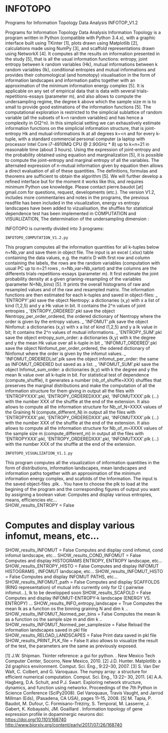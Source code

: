 # INFOTOPO
Programs for Information Topology Data Analysis
INFOTOP_V1.2

Programs for Information Topology Data Analysis Information Topology is a program written in Python (compatible with Python 3.4.x), with a graphic interface built using TKinter [1], plots drawn using Matplotlib [2], calculations made using NumPy [3], and scaffold representations drawn using NetworkX [4]. It computes all the results on information presented in the study [5], that is all the usual information functions: entropy, joint entropy between k random variables (Hk), mutual informations between k random variables (Ik), conditional entropies and mutual informations and provides their cohomological (and homotopy) visualisation in the form of information landscapes and information paths together with an approximation of the minimum information energy complex [5]. It is applicable on any set of empirical data that is data with several trials-repetitions-essays (parameter m), and also allows to compute the undersampling regime, the degree k above which the sample size m is to small to provide good estimations of the information functions [5]. The computational exploration is restricted to the simplicial sublattice of random variable (all the subsets of k=n random variables) and has hence a complexity in O(2^n). In this simplicial setting we can exhaustively estimate information functions on the simplicial information structure, that is joint-entropy Hk and mutual-informations Ik at all degrees k=<n and for every k-tuple, with a standard commercial personal computer (a laptop with processor Intel Core i7-4910MQ CPU @ 2.90GHz * 8) up to k=n=21 in reasonable time (about 3 hours). Using the expression of joint-entropy and the probability obtained using equation and marginalization [5], it is possible to compute the joint-entropy and marginal entropy of all the variables. The alternated expression of n-mutual information given by equation then allows a direct evaluation of all of these quantities. The definitions, formulas and theorems are sufficient to obtain the algorithm [5]. We will further develop a refined interface but for the moment it works like this, and requires minimum Python use knowledge. Please contact pierre.baudot [at] gmail.com for questions, request, developments (etc.). The version V1.2, includes more commentaries and notes in the programs, the previous readfile has been included in the visualization, energy vs entropy landscapes have been added to vizualisation, the shuffles for statistical dependence test has been implemented in COMPUTATION and VISUALIZATION, The determination of the undersampling dimension :

INFOTOPO is currently divided into 3 programs:

    INFOTOPO_COMPUTATION_V1.2.py 
This program computes all the information quantities for all k-tuples below n=Nb_var and save them in object file. The input is an excel (.xlsx) table containing the data values, e.g. the matrix D with first row and column containing the labels, the rows are the random variables (computation with usual PC up to n=21 rows , n=Nb_var=Nb_vartot) and the columns are the differents trials-repetitions-essays (parameter m). It first estimate the joint probability density at a given grianing-resampling of the variables (parameter N=Nb_bins) [5]. It prints the overall histograms of raw and resampled values and of the raw and resampled matrix. The information functions are then estimated for each k-tuples and saved in object-files: _ 'ENTROPY'.pkl save the object Nentropy: a dictionaries (x,y) with x a list of kind (1,2,5) and y a Hk value in bit. It contains the 2^n values of joint entropies _ 'ENTROPY_ORDERED'.pkl save the object Nentropy_per_order_ordered, the ordered dictionary of Nentropy where the order is given by the entropy values. _ 'INFOMUT'.plk save the object Ninfomut: a dictionaries (x,y) with x a list of kind (1,2,5) and y a Ik value in bit; It contains the 2^n values of mutual informations. _ 'ENTROPY_SUM'.pkl save the object entropy_sum_order: a dictionaries (k,y) with k the degree and y the mean Hk value over all k-tuple in bit _ 'INFOMUT_ORDERED'.pkl save the object Ninfomut_per_order_ordered, the odered dictionary of Ninfomut where the order is given by the infomut values. _ 'INFOMUT_ORDEREDList'.plk save the object infomut_per_order: the same as INFOMUT_ORDERED but saved as a list. _ 'INFOMUT_SUM'.pkl save the object Infomut_sum_order: a dictionaries (k,y) with k the degree and y the mean Ik value over all k-tuple in bit.
For statistical test of dependence (compute_shuffle), it generates a number (nb_of_shuffle=XXX) shuffles that preserves the marginal distributions and make the computation of all the information structure for them giving in output all the files with 'ENTROPYXXX'.pkl, 'ENTROPY_ORDEREDXXX'.pkl, 'INFOMUTXXX'.plk (...) with the number XXX of the shuffle at the end of the extension. 
It also allows to compute all the information structure  for Nb_of_N=XXXX values of the Graining N (compute_different_N) in output all the files with 'ENTROPYXXX'.pkl, 'ENTROPY_ORDEREDXXX'.pkl, 'INFOMUTXXX'.plk (...) with the number XXX of the shuffle at the end of the extension. 
It also allows to compute all the information structure  for Nb_of_m=XXXX values of the sample size m (compute_different_m) in output all the files with 'ENTROPYXXX'.pkl, 'ENTROPY_ORDEREDXXX'.pkl, 'INFOMUTXXX'.plk (...) with the number XXX of the shuffle at the end of the extension. 


    INFOTOPO_VISUALIZATION_V1.1.py 
This program computes all the visualization of information quantities in the form of distributions, information landscapes, mean landscapes and information paths together with an approximation of the minimum information energy complex, and scafolds of the Information. The input is the saved object-files .plk. . You have to choose the plk to load at the begining of the program and the corresponding figures of output you want by assigning a boolean value:
 Computes and display various entropies, means,  efficiencies etc...    
SHOW_results_ENTROPY = False
# Computes and display various infomut, means, etc...    
SHOW_results_INFOMUT = False
Computes and display cond infomut, cond infomut landscape, etc... 
SHOW_results_COND_INFOMUT = False
Computes and display HISTOGRAMS ENTROPY, ENTROPY landscape, etc...
SHOW_results_ENTROPY_HISTO = False
Computes and display INFOMUT HISTOGRAMS , INFOMUT landscape, etc...
SHOW_results_INFOMUT_HISTO = False
Computes and display INFOMUT PATHS, etc...
SHOW_results_INFOMUT_path = False
Computes and display SCAFFOLDS (RING representation) of mutual info
currently only for I2 ( pairwise infomut...), Ik to be developped soon
SHOW_results_SCAFOLD =  False
Computes and display INFOMUT-ENTROPY-k landscape (ENERGY VS. ENTROPY) ...
SHOW_results_INFO_entropy_landscape = True
Computes the mean Ik as a function os the binning graining N and dim k ..
SHOW_results_INFOMUT_Normed_per_bins = False
Computes the mean Ik as a function os the sample size m and dim k ..
SHOW_results_INFOMUT_Normed_per_samplesize = False
Reload the information landscapes saved in pkl file
SHOW_results_RELOAD_LANDSCAPES =  False
Print data saved in pkl file
SHOW_results_PRINT_PLK_file  =  False
It also allows to visualize the result of the test, the parameters are the same as previously exposed.


[1] J.W. Shipman. Tkinter reference: a gui for python. . New Mexico Tech Computer Center, Socorro, New Mexico, 2010. [2] J.D. Hunter. Matplotlib: a 2d graphics environment. Comput. Sci. Eng., 9:22–30, 2007. [3] S. Van Der Walt, C. Colbert, and G. Varoquaux. The numpy array: a structure for efficient numerical computation. Comput. Sci. Eng., 13:22– 30, 2011. [4] A.A. Hagberg, D.A. Schult, and P.J. Swart. Exploring network structure, dynamics, and function using networkx. Proceedings of the 7th Python in Science Conference (SciPy2008). Gel Varoquaux, Travis Vaught, and Jarrod Millman (Eds), (Pasadena, CA USA), pages 11–15, 2008. [5] M. Tapia, P. Baudot, M. Dufour, C. Formisano-Tréziny, S. Temporal, M. Lasserre, J. Gabert, K. Kobayashi, JM. Goaillard . Information topology of gene expression profile in dopaminergic neurons doi: https://doi.org/10.1101/168740 http://www.biorxiv.org/content/early/2017/07/26/168740
